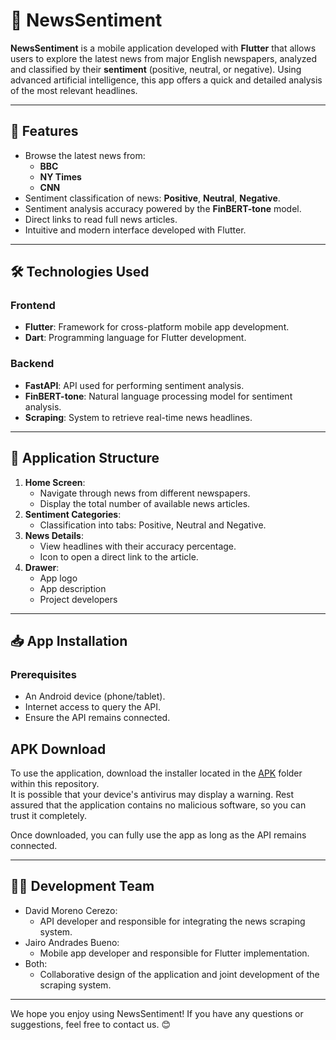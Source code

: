 # 📰 NewsSentiment

**NewsSentiment** is a mobile application developed with **Flutter** that allows users to explore the latest news from major English newspapers, analyzed and classified by their **sentiment** (positive, neutral, or negative). Using advanced artificial intelligence, this app offers a quick and detailed analysis of the most relevant headlines.

---

## 🚀 Features

- Browse the latest news from:
  - **BBC**
  - **NY Times**
  - **CNN**
- Sentiment classification of news: **Positive**, **Neutral**, **Negative**.
- Sentiment analysis accuracy powered by the **FinBERT-tone** model.
- Direct links to read full news articles.
- Intuitive and modern interface developed with Flutter.

---

## 🛠️ Technologies Used

### **Frontend**
- **Flutter**: Framework for cross-platform mobile app development.
- **Dart**: Programming language for Flutter development.

### **Backend**
- **FastAPI**: API used for performing sentiment analysis.
- **FinBERT-tone**: Natural language processing model for sentiment analysis.
- **Scraping**: System to retrieve real-time news headlines.

---

## 📱 Application Structure

1. **Home Screen**:
   - Navigate through news from different newspapers.
   - Display the total number of available news articles.
2. **Sentiment Categories**:
   - Classification into tabs: Positive, Neutral and Negative.
3. **News Details**:
   - View headlines with their accuracy percentage.
   - Icon to open a direct link to the article.
4. **Drawer**:
   - App logo
   - App description
   - Project developers

---

## 📥 App Installation

### **Prerequisites**
- An Android device (phone/tablet).
- Internet access to query the API.
- Ensure the API remains connected.

## **APK Download**
To use the application, download the installer located in the [APK](APK) folder within this repository.  
It is possible that your device's antivirus may display a warning. Rest assured that the application contains no malicious software, so you can trust it completely.  

Once downloaded, you can fully use the app as long as the API remains connected.

---

## 👨‍💻 Development Team
- David Moreno Cerezo:
  - API developer and responsible for integrating the news scraping system.
- Jairo Andrades Bueno:
  - Mobile app developer and responsible for Flutter implementation.
- Both:
  - Collaborative design of the application and joint development of the scraping system.

---

We hope you enjoy using NewsSentiment! If you have any questions or suggestions, feel free to contact us. 😊
